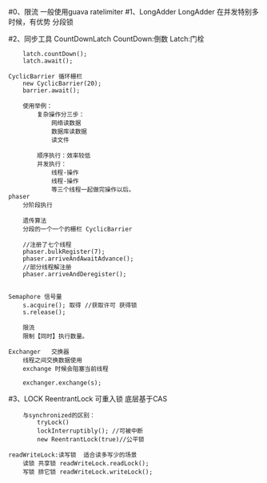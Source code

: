 #0、限流
     一般使用guava  ratelimiter
#1、LongAdder
    LongAdder 在并发特别多时候，有优势
        分段锁
    
#2、同步工具
    CountDownLatch
        CountDown:倒数
        Latch:门栓
        
        latch.countDown();
        latch.await();
        
    CyclicBarrier 循环栅栏
        new CyclicBarrier(20);
        barrier.await();
        
        使用举例：
            复杂操作分三步： 
                网络读数据
                数据库读数据
                读文件
                
            顺序执行：效率较低
            并发执行：
                线程-操作
                线程-操作
                等三个线程一起做完操作以后。
    phaser
        分阶段执行
        
        遗传算法
        分段的一个一个的栅栏 CyclicBarrier
        
        //注册了七个线程
        phaser.bulkRegister(7);
        phaser.arriveAndAwaitAdvance();
        //部分线程解注册
        phaser.arriveAndDeregister();
         
         
    Semaphore 信号量
        s.acquire(); 取得 //获取许可 获得锁
        s.release();
        
        限流
        限制【同时】执行数量。
        
    Exchanger   交换器
        线程之间交换数据使用
        exchange 时候会阻塞当前线程
        
        exchanger.exchange(s);
    
#3、LOCK
    ReentrantLock 可重入锁
        底层基于CAS
        
        与synchronized的区别：
            tryLock()
            lockInterruptibly(); //可被中断
            new ReentrantLock(true)//公平锁
            
    readWriteLock:读写锁  适合读多写少的场景
        读锁 共享锁 readWriteLock.readLock();
        写锁 排它锁 readWriteLock.writeLock();
